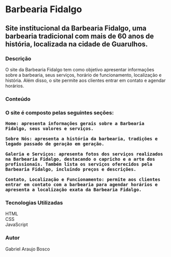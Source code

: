 <h1>Barbearia Fidalgo</h1>
<h2>Site institucional da Barbearia Fidalgo, uma barbearia tradicional com mais de 60 anos de história, localizada na cidade de Guarulhos.</h2>

<h3>Descrição</h3>
<p>
    O site da Barbearia Fidalgo tem como objetivo apresentar informações sobre a barbearia, seus serviços, horário de funcionamento, localização e história. Além disso, o site permite aos clientes entrar em contato e agendar horários.
</p>

<h3>Conteúdo<h3>
<p>
    O site é composto pelas seguintes seções:

    Home: apresenta informações gerais sobre a Barbearia Fidalgo, seus valores e serviços.

    Sobre Nós: apresenta a história da barbearia, tradições e legado passado de geração em geração.

    Galeria e Serviços: apresenta fotos dos serviços realizados na Barbearia Fidalgo, destacando o capricho e a arte dos profissionais. Também lista os serviços oferecidos pela Barbearia Fidalgo, incluindo preços e descrições.

    Contato, Localização e Funcionamento: permite aos clientes entrar em contato com a barbearia para agendar horários e apresenta a localização exata da Barbearia Fidalgo.
</p>

<h3>Tecnologias Utilizadas</h3>
<p>
    HTML <br>
    CSS <br>
    JavaScript <br>
</p>

<h3> Autor </h3>
<p> 
    Gabriel Araujo Bosco 
</p>